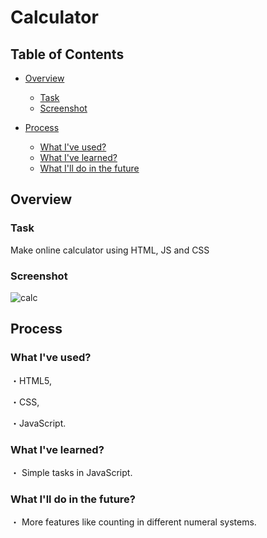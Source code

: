 # Calculator

## Table of Contents

* [Overview](#overview)
  * [Task](#task)
  * [Screenshot](#screenshot)

* [Process](#process)
  * [What I've used?](#wiu)
  * [What I've learned?](#wil)
  * [What I'll do in the future](#wif)

<a name="overview"/>

## Overview

<a name="task"/>

### Task

Make online calculator using HTML, JS and CSS

<a name="screenshot"/>

### Screenshot

![calc](https://user-images.githubusercontent.com/100945614/175376719-75ec9b3e-10f8-475f-8811-0d96d63e3544.png)

<a name="process"/>

## Process

<a name="wiu"/>

### What I've used?

・HTML5,

・CSS,

・JavaScript.

<a name="wil"/>

### What I've learned?

・ Simple tasks in JavaScript.

<a name="wif"/>

### What I'll do in the future?

・ More features like counting in different numeral systems.
